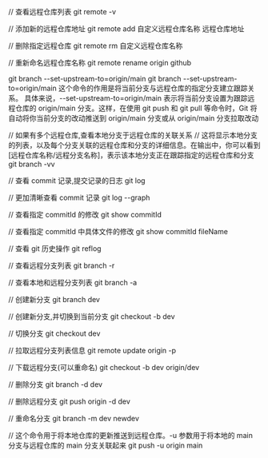 // 查看远程仓库列表
git remote -v

// 添加新的远程仓库地址
git remote add  自定义远程仓库名称 远程仓库地址

// 删除指定远程仓库
git remote rm 自定义远程仓库名称

// 重新命名远程仓库名称
git remote rename origin github


git branch --set-upstream-to=origin/main
git branch --set-upstream-to=origin/main 这个命令的作用是将当前分支与远程仓库的指定分支建立跟踪关系。
具体来说，--set-upstream-to=origin/main 表示将当前分支设置为跟踪远程仓库的 origin/main 分支。这样，在使用 git push 和 git pull 等命令时，Git 将自动将你当前分支的改动推送到 origin/main 分支或从 origin/main 分支拉取改动

// 如果有多个远程仓库,查看本地分支于远程仓库的关联关系
// 这将显示本地分支的列表，以及每个分支关联的远程仓库和分支的详细信息。在输出中，你可以看到 [远程仓库名称/远程分支名称]，表示该本地分支正在跟踪指定的远程仓库和分支
git branch -vv

// 查看 commit 记录,提交记录的日志
git log 

// 更加清晰查看 commit 记录
git log --graph 

// 查看指定 commitId 的修改
git show commitId 

// 查看指定 commitId 中具体文件的修改
git show commitId fileName 

// 查看 git 历史操作
git reflog 

// 查看远程分支列表
git branch -r

// 查看本地和远程分支列表
git branch -a

// 创建新分支
git branch dev

// 创建新分支,并切换到当前分支
git checkout -b dev

// 切换分支
git checkout dev

// 拉取远程分支列表信息
git remote update origin -p

// 下载远程分支(可以重命名)
git checkout -b dev origin/dev

// 删除分支
git branch -d dev

// 删除远程分支
git push origin -d dev

// 重命名分支
git branch -m dev newdev

// 这个命令用于将本地仓库的更新推送到远程仓库。-u 参数用于将本地的 main 分支与远程仓库的 main 分支关联起来
git push -u origin main






